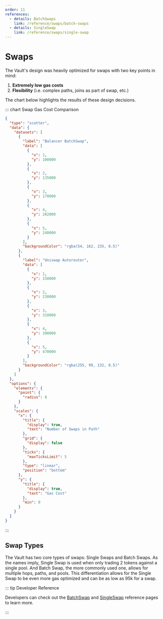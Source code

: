```yaml
---
order: 11
references:
  - details: BatchSwaps
    link: /reference/swaps/batch-swaps
  - details: SingleSwap
    link: /reference/swaps/single-swap
---
```


# Swaps

The Vault's design was heavily optimized for swaps with two key points in mind:

1. **Extremely low gas costs**
2. **Flexibility** (i.e. complex paths, joins as part of swap, etc.)

The chart below highlights the results of these design decisions.

::: chart Swap Gas Cost Comparison

```json
{
  "type": "scatter",
  "data": {
    "datasets": [
      {
        "label": "Balancer BatchSwap",
        "data": [
          {
            "x": 1,
            "y": 100000
          },
          {
            "x": 2,
            "y": 135000
          },
          {
            "x": 3,
            "y": 170000
          },
          {
            "x": 4,
            "y": 202000
          },
          {
            "x": 5,
            "y": 240000
          }
        ],
        "backgroundColor": "rgba(54, 162, 235, 0.5)"
      },
      {
        "label": "Uniswap Autorouter",
        "data": [
          {
            "x": 1,
            "y": 150000
          },
          {
            "x": 2,
            "y": 230000
          },
          {
            "x": 3,
            "y": 310000
          },
          {
            "x": 4,
            "y": 390000
          },
          {
            "x": 5,
            "y": 470000
          }
        ],
        "backgroundColor": "rgba(255, 99, 132, 0.5)"
      }
    ]
  },
  "options": {
    "elements": {
      "point": {
        "radius": 8
      }
    },
    "scales": {
      "x": {
        "title": {
          "display": true,
          "text": "Number of Swaps in Path"
        },
        "grid": {
          "display": false
        },
        "ticks": {
          "maxTicksLimit": 5
        },
        "type": "linear",
        "position": "bottom"
      },
      "y": {
        "title": {
          "display": true,
          "text": "Gas Cost"
        },
        "min": 0
      }
    }
  }
}
```

:::

## Swap Types

The Vault has two core types of swaps: Single Swaps and Batch Swaps. As the names imply, Single Swap is used when only trading 2 tokens against a single pool. And Batch Swap, the more commonly used one, allows for multiple hops, paths, and pools. This differentiation allows for the Single Swap to be even more gas optimized and can be as low as 95k for a swap.

::: tip Developer Reference

Developers can check out the [BatchSwap](/reference/swaps/batch-swaps) and [SingleSwap](/reference/swaps/single-swap) reference pages to learn more.

:::
